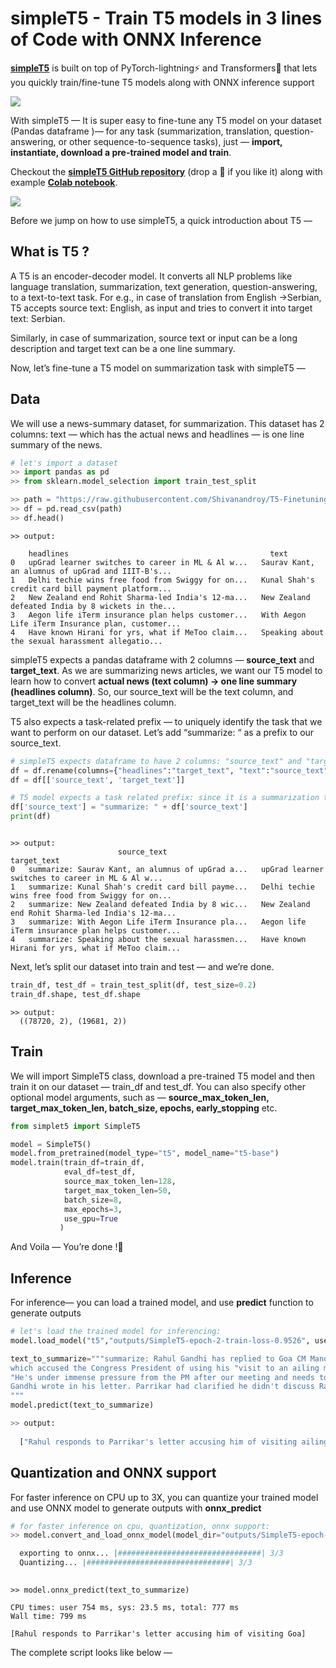 # simpleT5 - Train T5 models in 3 lines of Code with ONNX Inference

[**simpleT5**](https://github.com/Shivanandroy/simpleT5) is built on top of PyTorch-lightning⚡️ and Transformers🤗 that lets you quickly train/fine-tune T5 models along with ONNX inference support

![](https://miro.medium.com/max/2416/1*WqDq6TFR3ETjZSeb_tbc0A.png)

With simpleT5 — It is super easy to fine-tune any T5 model on your dataset (Pandas dataframe )— for any task (summarization, translation, question-answering, or other sequence-to-sequence tasks), 
just — **import, instantiate, download a pre-trained model and train**.

Checkout the [**simpleT5 GitHub repository**](https://github.com/Shivanandroy/simpleT5) (drop a 🌟 if you like it) along with example [**Colab notebook**](https://colab.research.google.com/drive/1JZ8v9L0w0Ai3WbibTeuvYlytn0uHMP6O?usp=sharing).

![](https://miro.medium.com/max/875/1*8u3wdbJWwwG0qmvHZDnc2A.png)

Before we jump on how to use simpleT5, a quick introduction about T5 —

## What is T5 ?
A T5 is an encoder-decoder model. It converts all NLP problems like language translation, summarization, text generation, question-answering, to a text-to-text task.
For e.g., in case of translation from English →Serbian, T5 accepts source text: English, as input and tries to convert it into target text: Serbian.

<script src="https://gist.github.com/Shivanandroy/c18e55d845b5d010a3945defd26dded4.js"></script>

Similarly, in case of summarization, source text or input can be a long description and target text can be a one line summary.

<script src="https://gist.github.com/Shivanandroy/028e1002585ea498328fb6dc6f92e034.js"></script>

Now, let’s fine-tune a T5 model on summarization task with simpleT5 —

## Data
We will use a news-summary dataset, for summarization. This dataset has 2 columns: text — which has the actual news and headlines — is one line summary of the news.

```python
# let's import a dataset
>> import pandas as pd
>> from sklearn.model_selection import train_test_split

>> path = "https://raw.githubusercontent.com/Shivanandroy/T5-Finetuning-PyTorch/main/data/news_summary.csv"
>> df = pd.read_csv(path)
>> df.head()
```
```
>> output:
  
 	headlines 	                                          text
0 	upGrad learner switches to career in ML & Al w... 	Saurav Kant, an alumnus of upGrad and IIIT-B's...
1 	Delhi techie wins free food from Swiggy for on... 	Kunal Shah's credit card bill payment platform...
2 	New Zealand end Rohit Sharma-led India's 12-ma... 	New Zealand defeated India by 8 wickets in the...
3 	Aegon life iTerm insurance plan helps customer... 	With Aegon Life iTerm Insurance plan, customer...
4 	Have known Hirani for yrs, what if MeToo claim... 	Speaking about the sexual harassment allegatio...
```

simpleT5 expects a pandas dataframe with 2 columns — **source_text** and **target_text**. As we are summarizing news articles, we want our T5 model to learn how to convert **actual news (text column) → one line summary (headlines column)**. So, our source_text will be the text column, and target_text will be the headlines column.

T5 also expects a task-related prefix — to uniquely identify the task that we want to perform on our dataset. Let’s add “summarize: “ as a prefix to our source_text.

```python
# simpleT5 expects dataframe to have 2 columns: "source_text" and "target_text"
df = df.rename(columns={"headlines":"target_text", "text":"source_text"})
df = df[['source_text', 'target_text']]

# T5 model expects a task related prefix: since it is a summarization task, we will add a prefix "summarize: "
df['source_text'] = "summarize: " + df['source_text']
print(df)
```
```

>> output: 
 	                    source_text 	                                    target_text
0 	summarize: Saurav Kant, an alumnus of upGrad a... 	upGrad learner switches to career in ML & Al w...
1 	summarize: Kunal Shah's credit card bill payme... 	Delhi techie wins free food from Swiggy for on...
2 	summarize: New Zealand defeated India by 8 wic... 	New Zealand end Rohit Sharma-led India's 12-ma...
3 	summarize: With Aegon Life iTerm Insurance pla... 	Aegon life iTerm insurance plan helps customer...
4 	summarize: Speaking about the sexual harassmen... 	Have known Hirani for yrs, what if MeToo claim...
```

Next, let’s split our dataset into train and test — and we’re done.
```python
train_df, test_df = train_test_split(df, test_size=0.2)
train_df.shape, test_df.shape
```
```
>> output:
  ((78720, 2), (19681, 2))
```

## Train
We will import SimpleT5 class, download a pre-trained T5 model and then train it on our dataset — train_df and test_df. You can also specify other optional model arguments, such as — **source_max_token_len, target_max_token_len, batch_size, epochs, early_stopping** etc.

```python
from simplet5 import SimpleT5

model = SimpleT5()
model.from_pretrained(model_type="t5", model_name="t5-base")
model.train(train_df=train_df,
            eval_df=test_df, 
            source_max_token_len=128, 
            target_max_token_len=50, 
            batch_size=8, 
            max_epochs=3, 
            use_gpu=True
           )
```
And Voila — You’re done !🎉

## Inference
For inference— you can load a trained model, and use **predict** function to generate outputs

```python
# let's load the trained model for inferencing:
model.load_model("t5","outputs/SimpleT5-epoch-2-train-loss-0.9526", use_gpu=True)

text_to_summarize="""summarize: Rahul Gandhi has replied to Goa CM Manohar Parrikar's letter, 
which accused the Congress President of using his "visit to an ailing man for political gains". 
"He's under immense pressure from the PM after our meeting and needs to demonstrate his loyalty by attacking me," 
Gandhi wrote in his letter. Parrikar had clarified he didn't discuss Rafale deal with Rahul.
"""
model.predict(text_to_summarize)

>> output:
  
  ["Rahul responds to Parrikar's letter accusing him of visiting ailing man"]
```
## Quantization and ONNX support
For faster inference on CPU up to 3X, you can quantize your trained model and use ONNX model to generate outputs with **onnx_predict**

```python
# for faster inference on cpu, quantization, onnx support:
>> model.convert_and_load_onnx_model(model_dir="outputs/SimpleT5-epoch-2-train-loss-0.9526")

  exporting to onnx... |################################| 3/3
  Quantizing... |################################| 3/3
  
```
```  
>> model.onnx_predict(text_to_summarize)

CPU times: user 754 ms, sys: 23.5 ms, total: 777 ms
Wall time: 799 ms

[Rahul responds to Parrikar's letter accusing him of visiting Goa]
```
The complete script looks like below —

<script src="https://gist.github.com/Shivanandroy/68b363e3853776f8780ec96ed4774298.js"></script>
